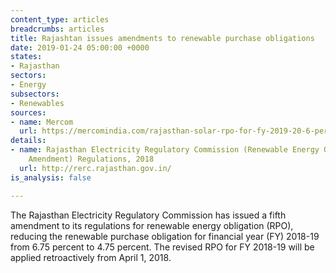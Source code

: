 ```yaml
---
content_type: articles
breadcrumbs: articles
title: Rajashtan issues amendments to renewable purchase obligations
date: 2019-01-24 05:00:00 +0000
states:
- Rajasthan
sectors:
- Energy
subsectors:
- Renewables
sources:
- name: Mercom
  url: https://mercomindia.com/rajasthan-solar-rpo-for-fy-2019-20-6-percent/
details:
- name: Rajasthan Electricity Regulatory Commission (Renewable Energy Obligation)(Fifth
    Amendment) Regulations, 2018
  url: http://rerc.rajasthan.gov.in/
is_analysis: false

---
```

The Rajasthan Electricity Regulatory Commission has issued a fifth amendment to its regulations for renewable energy obligation (RPO), reducing the renewable purchase obligation for financial year (FY) 2018-19 from 6.75 percent to 4.75 percent. The revised RPO for FY 2018-19 will be applied retroactively from April 1, 2018.